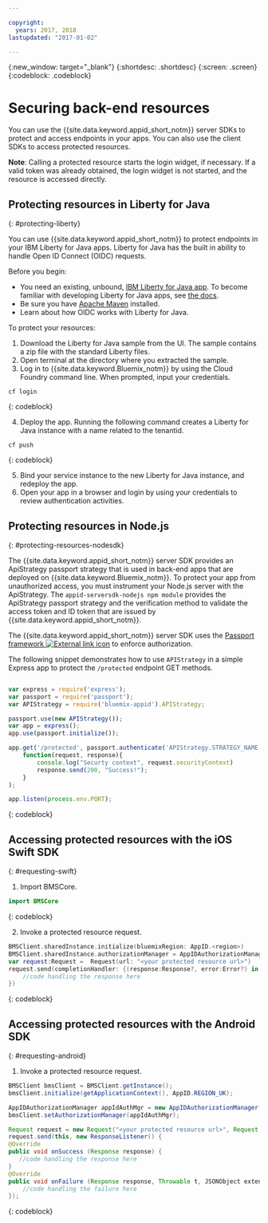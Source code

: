 ```yaml
---

copyright:
  years: 2017, 2018
lastupdated: "2017-01-02"

---
```

{:new_window: target="_blank"}
{:shortdesc: .shortdesc}
{:screen: .screen}
{:codeblock: .codeblock}


# Securing back-end resources

You can use the {{site.data.keyword.appid_short_notm}} server SDKs to protect and access endpoints in your apps. You can also use the client SDKs to access protected resources.

**Note**: Calling a protected resource starts the login widget, if necessary. If a valid token was already obtained, the login widget is not started, and the resource is accessed directly.

## Protecting resources in Liberty for Java
{: #protecting-liberty}

You can use {{site.data.keyword.appid_short_notm}} to protect endpoints in your IBM Liberty for Java apps. Liberty for Java has the built in ability to handle Open ID Connect (OIDC) requests.

Before you begin:
* You need an existing, unbound, [IBM Liberty for Java app](https://console.bluemix.net/catalog/starters/liberty-for-java). To become familiar with developing Liberty for Java apps, see [the docs](/docs/runtimes/liberty/index.html).
* Be sure you have [Apache Maven](https://maven.apache.org/download.cgi) installed.
* Learn about how OIDC works with Liberty for Java.

To protect your resources:

1. Download the Liberty for Java sample from the UI. The sample contains a zip file with the standard Liberty files.
2. Open terminal at the directory where you extracted the sample.
3. Log in to {{site.data.keyword.Bluemix_notm}} by using the Cloud Foundry command line. When prompted, input your credentials.

  ```
  cf login
  ```
  {: codeblock}

4. Deploy the app. Running the following command creates a Liberty for Java instance with a name related to the tenantid.

  ```
  cf push
  ```
  {: codeblock}

5. Bind your service instance to the new Liberty for Java instance, and redeploy the app.
6. Open your app in a browser and login by using your credentials to review authentication activities.

## Protecting resources in Node.js
{: #protecting-resources-nodesdk}

The {{site.data.keyword.appid_short_notm}} server SDK provides an ApiStrategy passport strategy that is used in back-end apps that are deployed on {{site.data.keyword.Bluemix_notm}}. To protect your app from unauthorized access, you must instrument your Node.js server with the ApiStrategy. The `appid-serversdk-nodejs npm module` provides the ApiStrategy passport strategy and the verification method to validate the access token and ID token that are issued by {{site.data.keyword.appid_short_notm}}.

The {{site.data.keyword.appid_short_notm}} server SDK uses the <a href="http://passportjs.org/" target="_blank">Passport framework <img src="../../icons/launch-glyph.svg" alt="External link icon"></a> to enforce authorization.

The following snippet demonstrates how to use `APIStrategy` in a simple Express app to protect the `/protected` endpoint GET methods.

  ```JavaScript

  var express = require('express');
  var passport = require('passport');
  var APIStrategy = require('bluemix-appid').APIStrategy;

  passport.use(new APIStrategy());
  var app = express();
  app.use(passport.initialize());

  app.get('/protected', passport.authenticate('APIStrategy.STRATEGY_NAME', {session: false }),
      function(request, response){
          console.log("Securty context", request.securityContext)    
          response.send(200, "Success!");
      }
  );

  app.listen(process.env.PORT);
  ```
  {: codeblock}


## Accessing protected resources with the iOS Swift SDK
{: #requesting-swift}

1. Import BMSCore.

  ```swift
  import BMSCore
  ```
  {: codeblock}

2. Invoke a protected resource request.

  ```swift
  BMSClient.sharedInstance.initialize(bluemixRegion: AppID.<region>)
  BMSClient.sharedInstance.authorizationManager = AppIDAuthorizationManager(appid:AppID.sharedInstance)
  var request:Request =  Request(url: "<your protected resource url>")
  request.send(completionHandler: {(response:Response?, error:Error?) in
      //code handling the response here
  })
  ```
  {: codeblock}


## Accessing protected resources with the Android SDK
{: #requesting-android}

1. Invoke a protected resource request.

  ```java
  BMSClient bmsClient = BMSClient.getInstance();
  bmsClient.initialize(getApplicationContext(), AppID.REGION_UK);

  AppIDAuthorizationManager appIdAuthMgr = new AppIDAuthorizationManager(AppID.getInstance())
  bmsClient.setAuthorizationManager(appIdAuthMgr);

  Request request = new Request("<your protected resource url>", Request.GET);
  request.send(this, new ResponseListener() {
  @Override
  public void onSuccess (Response response) {
     //code handling the response here
  }
  @Override
  public void onFailure (Response response, Throwable t, JSONObject extendedInfo) {
      //code handling the failure here
  });
  ```
  {: codeblock}
